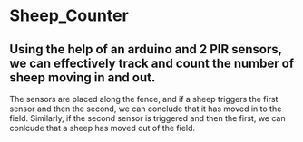 # Sheep_Counter
## Using the help of an arduino and 2 PIR sensors, we can effectively track and count the number of sheep moving in and out.
The sensors are placed along the fence, and if a sheep triggers the first sensor and then the second, we can conclude that it has moved in to the field.
Similarly, if the second sensor is triggered and then the first, we can conlcude that a sheep has moved out of the field.
